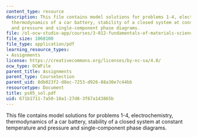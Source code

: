 ```yaml
---
content_type: resource
description: This file contains model solutions for problems 1-4, electrochemistry,
  thermodynamics of a car battery, stability of a closed system at constant temperature
  and pressure and single-component phase diagrams.
file: /ol-ocw-studio-app/courses/3-012-fundamentals-of-materials-science-fall-2005/671b17117a5018a127d83f67a143865b_ps05_sol.pdf
file_size: 1068100
file_type: application/pdf
learning_resource_types:
- Assignments
license: https://creativecommons.org/licenses/by-nc-sa/4.0/
ocw_type: OCWFile
parent_title: Assignments
parent_type: CourseSection
parent_uid: 8db023f2-d8ec-7253-d926-88a30e7c44bb
resourcetype: Document
title: ps05_sol.pdf
uid: 671b1711-7a50-18a1-27d8-3f67a143865b
---
```

This file contains model solutions for problems 1-4, electrochemistry, thermodynamics of a car battery, stability of a closed system at constant temperature and pressure and single-component phase diagrams.